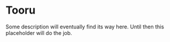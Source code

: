 # Tooru

Some description will eventually find its way here.
Until then this placeholder will do the job.